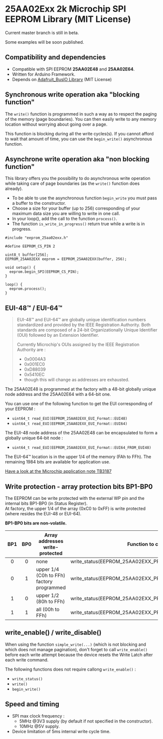 # 25AA02Exx 2k Microchip SPI EEPROM Library (MIT License)

Current master branch is still in beta.

Some examples will be soon published.

## Compatibility and dependencies
- Compatible with SPI EEPROM **25AA02E48** and **25AA02E64**.  
- Written for Arduino Framework.
- Depends on [Adafruit_BusIO Library](https://github.com/adafruit/Adafruit_BusIO) (MIT License)

## Synchronous write operation aka "blocking function"
The ```write()``` function is programmed in such a way as to respect the paging of the memory (page boundaries).
You can then easily write to any memory location without worrying about going over a page.

This function is blocking during all the write cycles(s). If you cannot afford to wait that amount of time, you can
use the ```begin_write()``` asynchronous function.

## Asynchrone write operation aka "non blocking function"
This library offers you the possibility to do asynchronous write operation while taking care of page boundaries (as the ```write()``` function does already).

- To be able to use the asynchronous function `begin_write` you must pass a buffer to the constructor.
- Choose a size for your buffer (up to 256) corresponding of your maximum data size you are willing to write in one call.
- In your loop(), add the call to the function `process()`.
- The function `is_write_in_progress()` return true while a write is in progress.

```
#include "eeprom_25aa02exx.h"

#define EEPROM_CS_PIN 2

uint8_t buffer[256];
EEPROM_25AA02EXX eeprom = EEPROM_25AA02EXX(buffer, 256);

void setup() {
  eeprom.begin_SPI(EEPROM_CS_PIN);
}

loop() {
  eeprom.process();
}
```

## EUI-48&trade; / EUI-64&trade;

>EUI-48™ and EUI-64™ are globally unique identification numbers standardized and provided by the IEEE Registration Authority.
>Both standards are composed of a 24-bit Organizationally Unique Identifier (OUI) followed by an Extension Identifier.
>
>Currently Microchip's OUIs assigned by the IEEE Registration Authority are : 
>- 0x0004A3
>- 0x001EC0
>- 0xD88039
>- 0x5410EC
>- though this will change as addresses are exhausted.

The 25AA02E48 is programmed at the factory with a 48-bit globally unique node address and the 25AA02E64 with a 64-bit one.  

You can use one of the following function to get the EUI corresponding of your EEPROM :
- `uint64_t read_EUI(EEPROM_25AA02EXX_EUI_Format::EUI48)`
- `uint64_t read_EUI(EEPROM_25AA02EXX_EUI_Format::EUI64)`

The EUI-48 node address of the 25AA02E48 can be encapsulated to form a globally unique 64-bit node :
- `uint64_t read_EUI(EEPROM_25AA02EXX_EUI_Format::EUI64_FROM_EUI48)`

The EUI-64&trade; location is in the upper 1/4 of the memory (FAh to FFh).
The remaining 1984 bits are available for application use.

[Have a look at the Microchip application note TB3187](https://ww1.microchip.com/downloads/en/Appnotes/TB3187-Organizationally-Unique-Identifiers-for-Preprogrammed-EUI-48-and-EUI-64-Address-Devices-90003187.pdf)


## Write protection - array protection bits BP1-BP0

The EEPROM can be write protected with the external WP pin and the internal bits BP1-BP0 (in Status Register).  
At factory, the upper 1/4 of the array (0xC0 to 0xFF) is write protected (where resides the EUI-48 or EUI-64).

**BP1-BP0 bits are non-volatile.**

|  BP1  |  BP0  | Array addresses write-protected           | Function to call                                     |
| :---: | :---: | ----------------------------------------- | ---------------------------------------------------- |
|   0   |   0   | none                                      | write_status(EEPROM_25AA02EXX_PROTECT_NONE)          |
|   0   |   1   | upper 1/4 (C0h to FFh) factory programmed | write_status(EEPROM_25AA02EXX_PROTECT_UPPER_QUARTER) |
|   1   |   0   | upper 1/2 (80h to FFh)                    | write_status(EEPROM_25AA02EXX_PROTECT_UPPER_HALF)    |
|   1   |   1   | all (00h to FFh)                          | write_status(EEPROM_25AA02EXX_PROTECT_ALL)           |




## write_enable() / write_disable()

When using the function `simple_write(...)` (which is not blocking and which does not manage pagination), don't forget to call `write_enable()` before each write attempt because the device resets the Write Latch after each write command.  

The following functions does not require callong `write_enable()` :
- `write_status()`
- `write()`
- `begin_write()`

## Speed and timing
- SPI max clock frequency :
  - 5MHz @3V3 supply (by default if not specified in the constructor).
  - 10MHz @5V supply.
- Device limitation of 5ms internal write cycle time.
